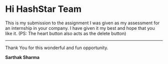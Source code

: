# Hi HashStar Team

This is my submission to the assignment I was given as my assessment for an internship in your company. I have given it my best and hope that you like it.
(PS: The heart button also acts as the delete button)

---

Thank You for this wonderful and fun opportunity.

**Sarthak Sharma**